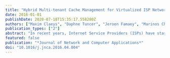 ```yaml
---
title: "Hybrid Multi-tenant Cache Management for Virtualized ISP Networks"
date: 2016-01-01
publishDate: 2020-07-18T15:35:17.558280Z
authors: ["Maxim Claeys", "Daphne Tuncer", "Jeroen Famaey", "Marinos Charalambides", "Steven Latré", "George Pavlou", "Filip De Turck"]
publication_types: ["2"]
abstract: "In recent years, Internet Service Providers (ISPs) have started to deploy Telco Content Delivery Networks (Telco CDNs) to reduce the pressure on their network resources. The deployment of Telco CDNs results in reduced ISP bandwidth utilization and improved service quality by bringing the content closer to the end-users. Furthermore, virtualization of storage and networking resources can open up new business models by enabling the ISP to simultaneously lease its Telco CDN infrastructure to multiple third parties. Previous work has shown that multi-tenant proactive resource allocation and content placement can significantly reduce the load on the ISP network. However, the performance of this approach strongly depends on the prediction accuracy for future content requests. In this paper, a hybrid cache management approach is proposed where proactive content placement and traditional reactive caching strategies are combined. In this way, content placement and server selection can be optimized across tenants and users, based on predicted content popularity and the geographical distribution of requests, while simultaneously providing reactivity to unexpected changes in the request pattern. Based on a Video-on-Demand (VoD) production request trace, it is shown that the total hit ratio can be increased by 43% while using 5% less bandwidth compared to the traditional Least Recently Used (LRU) caching strategy. Furthermore, the proposed approach requires 39% less migration overhead compared to the proactive placement approach we previously proposed in Claeys et al. (2014b) and achieves a hit ratio increase of 19% and bandwidth usage reduction of 7% in the evaluated VoD scenarios and topology."
featured: false
publication: "*Journal of Network and Computer Applications*"
doi: "10.1016/j.jnca.2016.04.004"
---
```



